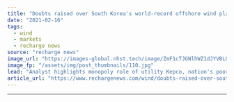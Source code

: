 ```yaml
---
title: "Doubts raised over South Korea's world-record offshore wind plan"
date: "2021-02-16"
tags: 
  - wind
  - markets
  - recharge news
source: "recharge news"
image_url: "https://images-global.nhst.tech/image/ZmF1cTJGNlhWZ1dJYVBLUWFLd0Y0UWJBUEdCdmh4b1l5dlU4cDZKYmRxYz0=/nhst/binary/54faa677de801991fe543cccf7843957"
image_fp: "/assets/img/post_thumbnails/110.jpg"
lead: "Analyst highlights monopoly role of utility Kepco, nation's poor track record in renewables and questions who would supply turbines to the 8.2GW mega-project"
article_url: "https://www.rechargenews.com/wind/doubts-raised-over-south-koreas-world-record-offshore-wind-plan/2-1-962448"
---
```


---
